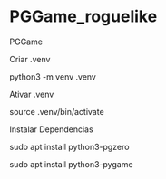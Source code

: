 # PGGame_roguelike
PGGame

Criar .venv

python3 -m venv .venv

Ativar .venv

source .venv/bin/activate


Instalar Dependencias

sudo apt install python3-pgzero

sudo apt install python3-pygame